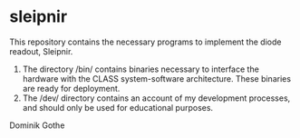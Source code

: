 sleipnir
========

This repository contains the necessary programs to implement the diode readout, Sleipnir.

1. The directory /bin/ contains binaries necessary to interface the hardware with the CLASS system-software architecture. These binaries are ready for deployment.
2. The /dev/ directory contains an account of my development processes, and should only be used for educational purposes.

Dominik Gothe
